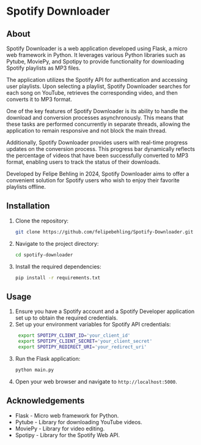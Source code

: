 # Spotify Downloader

## About
Spotify Downloader is a web application developed using Flask, a micro web framework in Python. It leverages various Python libraries such as Pytube, MoviePy, and Spotipy to provide functionality for downloading Spotify playlists as MP3 files.

The application utilizes the Spotify API for authentication and accessing user playlists. Upon selecting a playlist, Spotify Downloader searches for each song on YouTube, retrieves the corresponding video, and then converts it to MP3 format.

One of the key features of Spotify Downloader is its ability to handle the download and conversion processes asynchronously. This means that these tasks are performed concurrently in separate threads, allowing the application to remain responsive and not block the main thread.

Additionally, Spotify Downloader provides users with real-time progress updates on the conversion process. This progress bar dynamically reflects the percentage of videos that have been successfully converted to MP3 format, enabling users to track the status of their downloads.

Developed by Felipe Behling in 2024, Spotify Downloader aims to offer a convenient solution for Spotify users who wish to enjoy their favorite playlists offline.

## Installation
1. Clone the repository:
   ```bash
   git clone https://github.com/felipebehling/Spotify-Downloader.git

2. Navigate to the project directory:
    ```bash
    cd spotify-downloader

3. Install the required dependencies:
    ```bash
    pip install -r requirements.txt

## Usage

1. Ensure you have a Spotify account and a Spotify Developer application set up to obtain the required credentials.
2. Set up your environment variables for Spotify API credentials:
   ```bash 
    export SPOTIPY_CLIENT_ID='your_client_id'
    export SPOTIPY_CLIENT_SECRET='your_client_secret'
    export SPOTIPY_REDIRECT_URI='your_redirect_uri'

3. Run the Flask application:
   ```bash
   python main.py

4. Open your web browser and navigate to `http://localhost:5000`.

## Acknowledgements
  - Flask - Micro web framework for Python.
  - Pytube - Library for downloading YouTube videos.
  - MoviePy - Library for video editing.
  - Spotipy - Library for the Spotify Web API.
